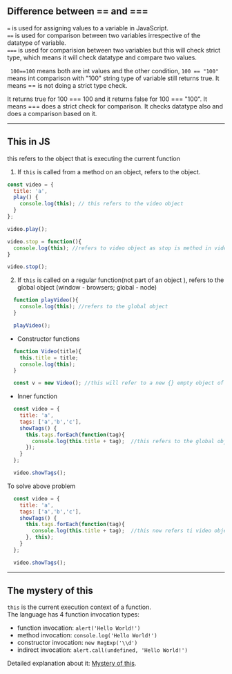 ## Difference between == and ===

`=` is used for assigning values to a variable in JavaScript.   
`==` is used for comparison between two variables irrespective of the datatype of variable.   
`===` is used for comparision between two variables but this will check strict type, which means it will check datatype and compare two values.   

` 100==100` means both are int values and the other condition, `100 == "100"` means int comparison with "100" string type of variable still returns true. It means == is not doing a strict type check.

  It returns true for 100 === 100 and it returns false for 100 === "100". It means === does a strict check for comparison. It checks datatype also and does a comparison based on it.

  ---

  ## This in JS

  this refers to the object that is executing the current function

  1. If `this` is called from a method on an object, refers to the object.

  ```javascript
  const video = {
    title: 'a',
    play() {
      console.log(this); // this refers to the video object
    }
  };

  video.play();
  
  video.stop = function(){
    console.log(this); //refers to video object as stop is method in video object
  }
  
  video.stop();
  ```

  2. If `this` is called on a regular function(not part of an object ), refers to the global object (window - browsers; global - node)

```javascript
  function playVideo(){
    console.log(this); //refers to the global object
  }

  playVideo();
```

- Constructor functions

```javascript
  function Video(title){
    this.title = title;
    console.log(this);
  }

  const v = new Video(); //this will refer to a new {} empty object of Video
```

- Inner function
```javascript
  const video = {
    title: 'a',
    tags: ['a','b','c'],
    showTags() {
      this.tags.forEach(function(tag){
        console.log(this.title + tag);  //this refers to the global object as it is a general function
      });
    }
  };

  video.showTags();
```

To solve above problem

```javascript
  const video = {
    title: 'a',
    tags: ['a','b','c'],
    showTags() {
      this.tags.forEach(function(tag){
        console.log(this.title + tag);  //this now refers ti video object as we are passing this as argument to forEach
      }, this);
    }
  };

  video.showTags();
```

---

## The mystery of this

`this` is the current execution context of a function.   
The language has 4 function invocation types:

- function invocation: `alert('Hello World!')`
- method invocation: `console.log('Hello World!')`
- constructor invocation: `new RegExp('\\d')`
- indirect invocation: `alert.call(undefined, 'Hello World!')`

Detailed explanation about it: [Mystery of this](https://dmitripavlutin.com/gentle-explanation-of-this-in-javascript/).